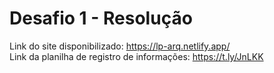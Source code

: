 # Desafio 1 - Resolução
Link do site disponibilizado: https://lp-arq.netlify.app/ <br>
Link da planilha de registro de informações: https://t.ly/JnLKK
